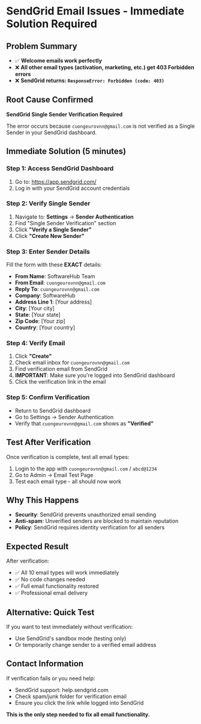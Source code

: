 # SendGrid Email Issues - Immediate Solution Required

## Problem Summary
- ✅ **Welcome emails work perfectly**
- ❌ **All other email types (activation, marketing, etc.) get 403 Forbidden errors**
- ❌ **SendGrid returns: `ResponseError: Forbidden (code: 403)`**

## Root Cause Confirmed
**SendGrid Single Sender Verification Required**

The error occurs because `cuongeurovnn@gmail.com` is not verified as a Single Sender in your SendGrid dashboard.

## Immediate Solution (5 minutes)

### Step 1: Access SendGrid Dashboard
1. Go to: https://app.sendgrid.com/
2. Log in with your SendGrid account credentials

### Step 2: Verify Single Sender
1. Navigate to: **Settings** → **Sender Authentication**
2. Find "Single Sender Verification" section
3. Click **"Verify a Single Sender"**
4. Click **"Create New Sender"**

### Step 3: Enter Sender Details
Fill the form with these **EXACT** details:
- **From Name**: SoftwareHub Team
- **From Email**: `cuongeurovnn@gmail.com`
- **Reply To**: `cuongeurovnn@gmail.com`
- **Company**: SoftwareHub
- **Address Line 1**: [Your address]
- **City**: [Your city]
- **State**: [Your state]
- **Zip Code**: [Your zip]
- **Country**: [Your country]

### Step 4: Verify Email
1. Click **"Create"**
2. Check email inbox for `cuongeurovnn@gmail.com`
3. Find verification email from SendGrid
4. **IMPORTANT**: Make sure you're logged into SendGrid dashboard
5. Click the verification link in the email

### Step 5: Confirm Verification
- Return to SendGrid dashboard
- Go to Settings → Sender Authentication
- Verify that `cuongeurovnn@gmail.com` shows as **"Verified"**

## Test After Verification
Once verification is complete, test all email types:
1. Login to the app with `cuongeurovnn@gmail.com` / `abcd@1234`
2. Go to Admin → Email Test Page
3. Test each email type - all should now work

## Why This Happens
- **Security**: SendGrid prevents unauthorized email sending
- **Anti-spam**: Unverified senders are blocked to maintain reputation
- **Policy**: SendGrid requires identity verification for all senders

## Expected Result
After verification:
- ✅ All 10 email types will work immediately
- ✅ No code changes needed
- ✅ Full email functionality restored
- ✅ Professional email delivery

## Alternative: Quick Test
If you want to test immediately without verification:
- Use SendGrid's sandbox mode (testing only)
- Or temporarily change sender to a verified email address

## Contact Information
If verification fails or you need help:
- SendGrid support: help.sendgrid.com
- Check spam/junk folder for verification email
- Ensure you click the link while logged into SendGrid

**This is the only step needed to fix all email functionality.**